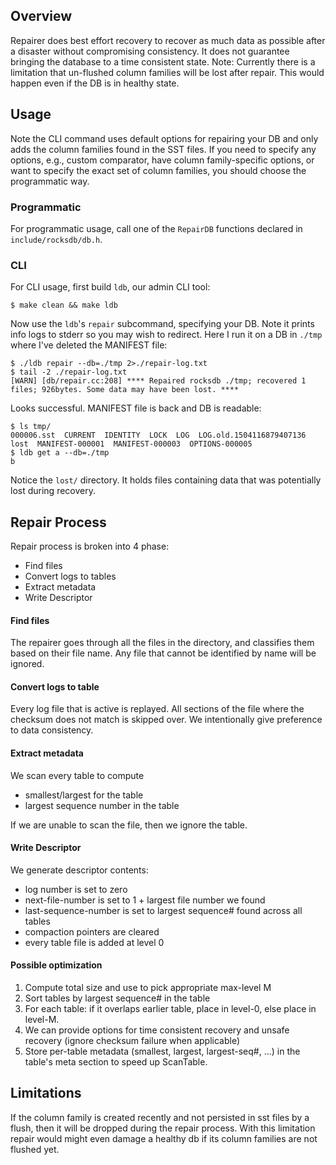 ## Overview

Repairer does best effort recovery to recover as much data as possible after a disaster without compromising consistency. It does not guarantee bringing the database to a time consistent state.
Note: Currently there is a limitation that un-flushed column families will be lost after repair. This would happen even if the DB is in healthy state.

## Usage

Note the CLI command uses default options for repairing your DB and only adds the column families found in the SST files. If you need to specify any options, e.g., custom comparator, have column family-specific options, or want to specify the exact set of column families, you should choose the programmatic way.

### Programmatic

For programmatic usage, call one of the `RepairDB` functions declared in `include/rocksdb/db.h`.

### CLI

For CLI usage, first build `ldb`, our admin CLI tool:

```
$ make clean && make ldb
```

Now use the `ldb`'s `repair` subcommand, specifying your DB. Note it prints info logs to stderr so you may wish to redirect. Here I run it on a DB in `./tmp` where I've deleted the MANIFEST file:

```
$ ./ldb repair --db=./tmp 2>./repair-log.txt
$ tail -2 ./repair-log.txt 
[WARN] [db/repair.cc:208] **** Repaired rocksdb ./tmp; recovered 1 files; 926bytes. Some data may have been lost. ****
```

Looks successful. MANIFEST file is back and DB is readable:

```
$ ls tmp/
000006.sst  CURRENT  IDENTITY  LOCK  LOG  LOG.old.1504116879407136  lost  MANIFEST-000001  MANIFEST-000003  OPTIONS-000005
$ ldb get a --db=./tmp
b
```

Notice the `lost/` directory. It holds files containing data that was potentially lost during recovery.

## Repair Process

Repair process is broken into 4 phase:
* Find files
* Convert logs to tables
* Extract metadata
* Write Descriptor

#### Find files

The repairer goes through all the files in the directory, and classifies them based on their file name. Any file that cannot be identified by name will be ignored.

#### Convert logs to table

Every log file that is active is replayed. All sections of the file where the checksum does not match is skipped over. We intentionally give preference to data consistency.

#### Extract metadata

We scan every table to compute

* smallest/largest for the table
* largest sequence number in the table

If we are unable to scan the file, then we ignore the table.

#### Write Descriptor

We generate descriptor contents:

* log number is set to zero
* next-file-number is set to 1 + largest file number we found
* last-sequence-number is set to largest sequence# found across all tables 
* compaction pointers are cleared
* every table file is added at level 0

#### Possible optimization

1. Compute total size and use to pick appropriate max-level M
2. Sort tables by largest sequence# in the table
3. For each table: if it overlaps earlier table, place in level-0, else place in level-M.
4. We can provide options for time consistent recovery and unsafe recovery (ignore checksum failure when applicable)
5. Store per-table metadata (smallest, largest, largest-seq#, ...) in the table's meta section to speed up ScanTable.

## Limitations

If the column family is created recently and not persisted in sst files by a flush, then it will be dropped during the repair process. With this limitation repair would might even damage a healthy db if its column families are not flushed yet.